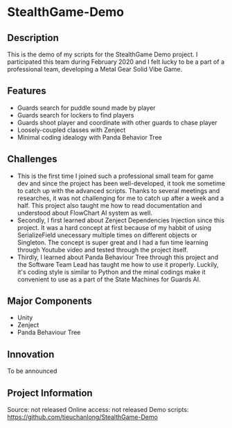 # StealthGame-Demo

## Description
This is the demo of my scripts for the StealthGame Demo project. I participated this team during February 2020 and I felt lucky to be a part of a professional team, developing a Metal Gear Solid Vibe Game. 

## Features
* Guards search for puddle sound made by player
* Guards search for lockers to find players
* Guards shoot player and coordinate with other guards to chase player
* Loosely-coupled classes with Zenject
* Minimal coding idealogy with Panda Behavior Tree

## Challenges
* This is the first time I joined such a professional small team for game dev and since the project has been well-developed, it took me sometime to catch up with the advanced scripts. Thanks to several meetings and researches, it was not challenging for me to catch up after a week and a half. This project also taught me how to read documentation and understood about FlowChart AI system as well.
* Secondly, I first learned about Zenject Dependencies Injection since this project. It was a hard concept at first because of my habbit of using SerializeField unecessary multiple times on different objects or Singleton. The concept is super great and I had a fun time learning through Youtube video and tested through the project itself.
* Thirdly, I learned about Panda Behaviour Tree through this project and the Software Team Lead has taught me how to use it properly. Luckily, it's coding style is similar to Python and the minal codings make it convenient to use as a part of the State Machines for Guards AI.

## Major Components
* Unity
* Zenject
* Panda Behaviour Tree

## Innovation
To be announced

## Project Information
Source: not released
Online access: not released
Demo scripts: https://github.com/tieuchanlong/StealthGame-Demo
